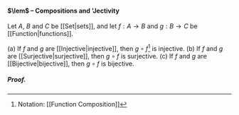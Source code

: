 #### $\lem$ – Compositions and 'Jectivity
Let $A$, $B$ and $C$ be [[Set|sets]], and let $f : A → B$ and $g : B → C$ be [[Function|functions]].

(a) If $f$ and $g$ are [[Injective|injective]], then $g \circ f$[^1] is injective.
(b) If $f$ and $g$ are [[Surjective|surjective]], then $g \circ f$ is surjective.
(c) If $f$ and $g$ are [[Bijective|bijective]], then $g \circ f$ is bijective.

##### *Proof.*

[^1]: Notation: [[Function Composition]]